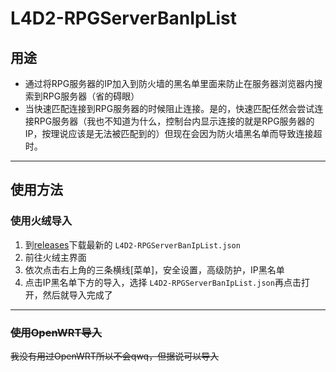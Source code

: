 # L4D2-RPGServerBanIpList

## 用途

* 通过将RPG服务器的IP加入到防火墙的黑名单里面来防止在服务器浏览器内搜索到RPG服务器（省的碍眼）
* 当快速匹配连接到RPG服务器的时候阻止连接。是的，快速匹配任然会尝试连接RPG服务器（我也不知道为什么，控制台内显示连接的就是RPG服务器的IP，按理说应该是无法被匹配到的）但现在会因为防火墙黑名单而导致连接超时。

---

## 使用方法

### 使用火绒导入

1. 到[releases](https://github.com/936338156/mindustry-Interplanetary-Industries-mod/releases)下载最新的 `L4D2-RPGServerBanIpList.json`
2. 前往火绒主界面
3. 依次点击右上角的三条横线[菜单]，安全设置，高级防护，IP黑名单
4. 点击IP黑名单下方的导入，选择 `L4D2-RPGServerBanIpList.json`再点击打开，然后就导入完成了

---

### ~~使用OpenWRT导入~~

~~我没有用过OpenWRT所以不会qwq，但据说可以导入~~
